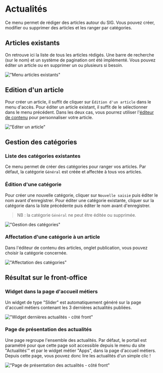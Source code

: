 # Actualités

Ce menu permet de rédiger des articles autour du SIG. Vous pouvez créer, modifier ou supprimer des articles et les ranger par catégories.

## Articles existants

On retrouve ici la liste de tous les articles rédigés. Une barre de recherche (sur le nom) et un système de pagination ont été implémenté. Vous pouvez éditer un article ou en supprimer un ou plusieurs si besoin.

!["Menu articles existants"](/assets/back_list_article.png)

## Edition d'un article

Pour créer un article, il suffit de cliquer sur `Édition d'un article` dans le menu d'accès. Pour éditer un article existant, il suffit de le sélectionner dans le menu précédent.
Dans les deux cas, vous pourrez utiliser l'[éditeur de contenu](/fr/appendices/editor.md) pour personnaliser votre article.

!["Editer un article"](/assets/back_edit_article.png)

## Gestion des catégories

### Liste des catégories existantes

Ce menu permet de créer des catégories pour ranger vos articles. Par défaut, la catégorie `Général` est créée et affectée à tous vos articles.

### Édition d'une catégorie

Pour créer une nouvelle catégorie, cliquer sur `Nouvelle saisie` puis éditer le nom avant d'enregistrer.
Pour éditer une catégorie existante, cliquer sur la catégorie dans la liste précédente puis éditer le nom avant d'enregistrer.

> NB : la catégorie `Général` ne peut être éditée ou supprimée.

!["Gestion des catégories"](/assets/back_edit_category.png)

### Affectation d'une catégorie à un article

Dans l'éditeur de contenu des articles, onglet publication, vous pouvez choisir la catégorie concernée.

!["Affectation des catégories"](/assets/back_article_affect_category.png)

## Résultat sur le front-office

### Widget dans la page d'accueil métiers

Un widget de type "Slider" est automatiquement généré sur la page d'accueil métiers contenant les 3 dernières actualités publiées. 

!["Widget dernières actualités - côté front"](/assets/front_widget_article.png)

### Page de présentation des actualités

Une page regroupe l'ensemble des actualités. Par défaut, le portail est paramétré pour que cette page soit accessible depuis le menu du site "Actualités'" et par le widget métier "Apps", dans la page d'accueil métiers. Depuis cette page, vous pouvez donc lire les actualités d'un simple clic !

!["Page de présentation des actualités - côté front"](/assets/front_article.png)